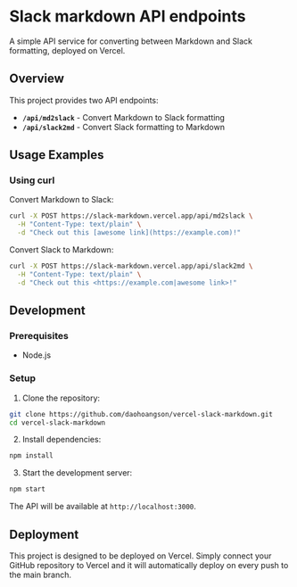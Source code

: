 # Slack markdown API endpoints

A simple API service for converting between Markdown and Slack formatting, deployed on Vercel.

## Overview

This project provides two API endpoints:

- **`/api/md2slack`** - Convert Markdown to Slack formatting
- **`/api/slack2md`** - Convert Slack formatting to Markdown

## Usage Examples

### Using curl

Convert Markdown to Slack:

```bash
curl -X POST https://slack-markdown.vercel.app/api/md2slack \
  -H "Content-Type: text/plain" \
  -d "Check out this [awesome link](https://example.com)!"
```

Convert Slack to Markdown:

```bash
curl -X POST https://slack-markdown.vercel.app/api/slack2md \
  -H "Content-Type: text/plain" \
  -d "Check out this <https://example.com|awesome link>!"
```

## Development

### Prerequisites

- Node.js

### Setup

1. Clone the repository:

```bash
git clone https://github.com/daohoangson/vercel-slack-markdown.git
cd vercel-slack-markdown
```

2. Install dependencies:

```bash
npm install
```

3. Start the development server:

```bash
npm start
```

The API will be available at `http://localhost:3000`.

## Deployment

This project is designed to be deployed on Vercel. Simply connect your GitHub repository to Vercel and it will automatically deploy on every push to the main branch.
